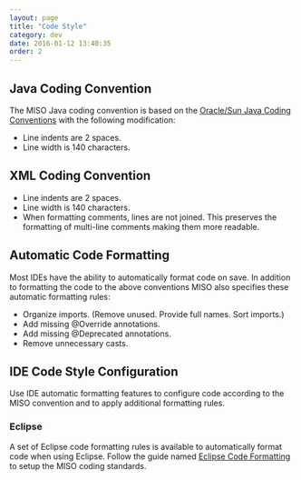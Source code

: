 ```yaml
---
layout: page
title: "Code Style"
category: dev
date: 2016-01-12 13:40:35
order: 2
---
```



## Java Coding Convention

The MISO Java coding convention is based on the [Oracle/Sun Java Coding Conventions](http://www.oracle.com/technetwork/java/codeconvtoc-136057.html) with the following modification:

*   Line indents are 2 spaces.
*   Line width is 140 characters.

## XML Coding Convention

*   Line indents are 2 spaces.
*   Line width is 140 characters.
*   When formatting comments, lines are not joined. This preserves the formatting of multi-line comments making them more readable.

## Automatic Code Formatting

Most IDEs have the ability to automatically format code on save. In addition to formatting the code to the above conventions MISO also specifies these automatic formatting rules:

*   Organize imports. (Remove unused. Provide full names. Sort imports.)
*   Add missing @Override annotations.
*   Add missing @Deprecated annotations.
*   Remove unnecessary casts.

## IDE Code Style Configuration

Use IDE automatic formatting features to configure code according to the MISO convention and to apply additional formatting rules.

### Eclipse

A set of Eclipse code formatting rules is available to automatically format code when using Eclipse. Follow the guide named [Eclipse Code Formatting](/display/MISO/Eclipse+Code+Formatting) to setup the MISO coding standards.
